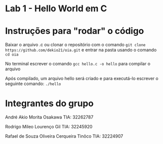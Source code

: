 # Lab 1 - Hello World em C 

# Instruções para "rodar" o código

Baixar o arquivo .c ou clonar o repositório com o comando `git clone https://github.com/dekio21/oia.git` e entrar na pasta usando
o comando `cd oia`

No terminal escrever o comando `gcc hello.c -o hello` para compilar o arquivo

Após compilado, um arquivo hello será criado e para executá-lo escrever o seguinte comando: `./hello`

# Integrantes do grupo

André Akio Morita Osakawa TIA: 32262787

Rodrigo Mileo Lourenço Gil TIA: 32245920

Rafael de Souza Oliveira Cerqueira Tinôco TIA: 32224907
